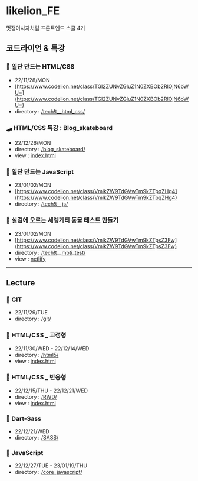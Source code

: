 # likelion_FE
멋쟁이사자처럼 프론트엔드 스쿨 4기


## 코드라이언 & 특강
### 🎈 일단 만드는 HTML/CSS
- 22/11/28/MON
- [https://www.codelion.net/class/TGl2ZUNvZGluZ1N0ZXBOb2RlOjN6bWU=](https://www.codelion.net/class/TGl2ZUNvZGluZ1N0ZXBOb2RlOjN6bWU=)
- directory : [/tech!t__html_css/](tech!t__html_css/)

### 🛹 HTML/CSS 특강 : Blog_skateboard
- 22/12/26/MON
- directory : [/blog_skateboard/](blog_skateboard/)
- view : [index.html](https://sryung1225.github.io/likelion_FE/blog_skateboard/)

### 🎲 일단 만드는 JavaScript
- 23/01/02/MON
- [https://www.codelion.net/class/VmlkZW9TdGVwTm9kZTpqZHg4](https://www.codelion.net/class/VmlkZW9TdGVwTm9kZTpqZHg4)
- directory : [/tech!t__js/](tech!t__js/)

### 📯 실검에 오르는 세렝게티 동물 테스트 만들기
- 23/01/02/MON
- [https://www.codelion.net/class/VmlkZW9TdGVwTm9kZTpsZ3Fw](https://www.codelion.net/class/VmlkZW9TdGVwTm9kZTpsZ3Fw)
- directory : [/tech!t__mbti_test/](tech!t__mbti_test/)
- view : [netlify](https://ryung-mbti-test.netlify.app/)

---

## Lecture
### 🥐 GIT
- 22/11/29/TUE
- directory : [/git/](git/)

### 🥖 HTML/CSS _ 고정형
- 22/11/30/WED - 22/12/14/WED
- directory : [/html5/](html5/)
- view : [index.html](https://sryung1225.github.io/likelion_FE/html5/)

### 🍞 HTML/CSS _ 반응형
- 22/12/15/THU - 22/12/21/WED
- directory : [/RWD/](rwd/)
- view : [index.html](https://sryung1225.github.io/likelion_FE/RWD/)

### 🥨 Dart-Sass
- 22/12/21/WED
- directory : [/SASS/](SASS/)

### 🍙 JavaScript
- 22/12/27/TUE - 23/01/19/THU
- directory : [/core_javascript/](core_javascript/)